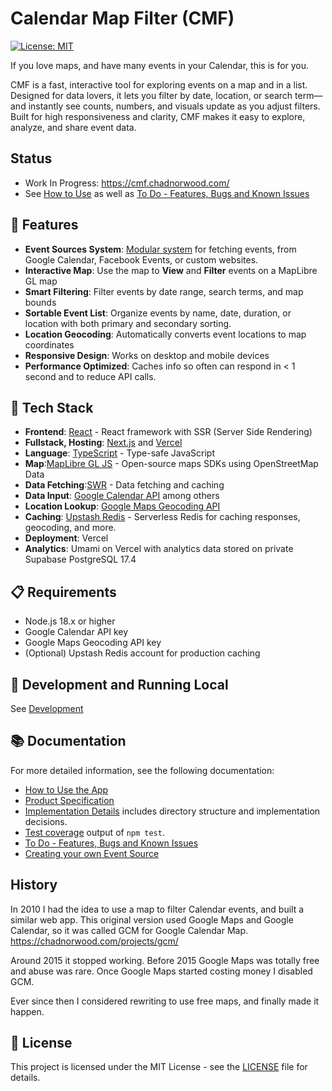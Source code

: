 # Calendar Map Filter (CMF)

[![License: MIT](https://img.shields.io/badge/License-MIT-blue.svg)](https://opensource.org/licenses/MIT)

If you love maps, and have many events in your Calendar, this is for you.

CMF is a fast, interactive tool for exploring events on a map and in a list.
Designed for data lovers, it lets you filter by date, location, or search term—and instantly see counts, numbers, and visuals update as you adjust filters.
Built for high responsiveness and clarity, CMF makes it easy to explore, analyze, and share event data.

## Status

-   Work In Progress: https://cmf.chadnorwood.com/
-   See [How to Use](docs/usage.md) as well as [To Do - Features, Bugs and Known Issues](docs/todo.md)

## 🌟 Features

-   **Event Sources System**: [Modular system](src/lib/api/eventSources/README.md) for fetching events, from Google Calendar, Facebook Events, or custom websites.
-   **Interactive Map**: Use the map to **View** and **Filter** events on a MapLibre GL map
-   **Smart Filtering**: Filter events by date range, search terms, and map bounds
-   **Sortable Event List**: Organize events by name, date, duration, or location with both primary and secondary sorting.
-   **Location Geocoding**: Automatically converts event locations to map coordinates
-   **Responsive Design**: Works on desktop and mobile devices
-   **Performance Optimized**: Caches info so often can respond in < 1 second and to reduce API calls.

## 🔗 Tech Stack

-   **Frontend**: [React](https://reactjs.org/) - React framework with SSR (Server Side Rendering)
-   **Fullstack, Hosting**: [Next.js](https://nextjs.org/) and [Vercel](https://vercel.com/docs/frameworks/nextjs)
-   **Language**: [TypeScript](https://www.typescriptlang.org/) - Type-safe JavaScript
-   **Map**:[MapLibre GL JS](https://maplibre.org/) - Open-source maps SDKs using OpenStreetMap Data
-   **Data Fetching**:[SWR](https://swr.vercel.app/) - Data fetching and caching
-   **Data Input**: [Google Calendar API](https://developers.google.com/calendar) among others
-   **Location Lookup**: [Google Maps Geocoding API](https://developers.google.com/maps/documentation/geocoding/requests-geocoding)
-   **Caching**: [Upstash Redis](https://upstash.com/) - Serverless Redis for caching responses, geocoding, and more.
-   **Deployment**: Vercel
-   **Analytics**: Umami on Vercel with analytics data stored on private Supabase PostgreSQL 17.4

## 📋 Requirements

-   Node.js 18.x or higher
-   Google Calendar API key
-   Google Maps Geocoding API key
-   (Optional) Upstash Redis account for production caching

## 🔧 Development and Running Local

See [Development](docs/development.md)

## 📚 Documentation

For more detailed information, see the following documentation:

-   [How to Use the App](docs/usage.md)
-   [Product Specification](docs/product.md)
-   [Implementation Details](docs/Implementation.md) includes directory structure and implementation decisions.
-   [Test coverage](docs/tests.md) output of `npm test`.
-   [To Do - Features, Bugs and Known Issues](docs/todo.md)
-   [Creating your own Event Source](src/lib/api/eventSources)

## History

In 2010 I had the idea to use a map to filter Calendar events, and built a similar web app.
This original version used Google Maps and Google Calendar, so it was called GCM for Google Calendar Map.
https://chadnorwood.com/projects/gcm/

Around 2015 it stopped working.
Before 2015 Google Maps was totally free and abuse was rare. Once Google Maps started costing money I disabled GCM.

Ever since then I considered rewriting to use free maps, and finally made it happen.

## 📄 License

This project is licensed under the MIT License - see the [LICENSE](LICENSE) file for details.
